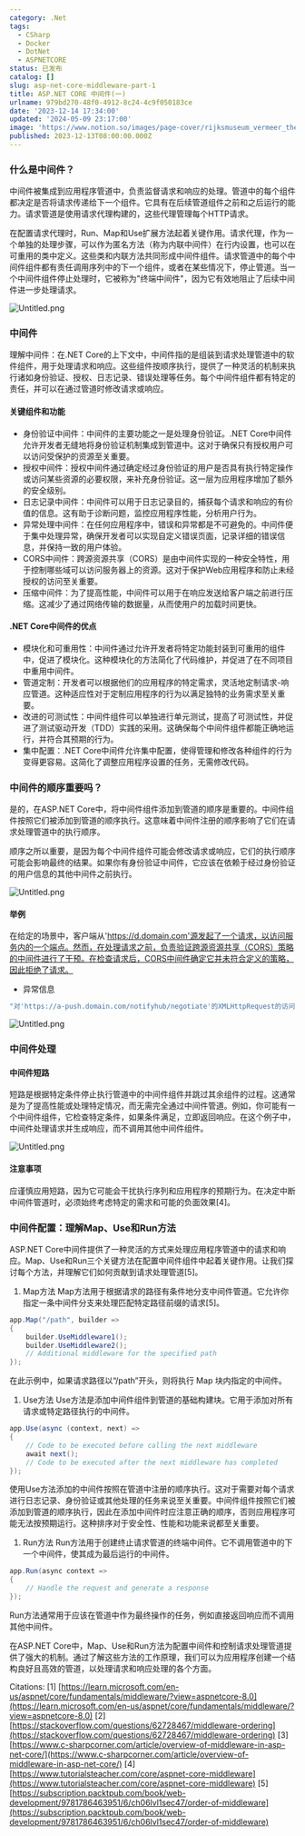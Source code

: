 ```yaml
---
category: .Net
tags:
  - CSharp
  - Docker
  - DotNet
  - ASPNETCORE
status: 已发布
catalog: []
slug: asp-net-core-middleware-part-1
title: ASP.NET CORE 中间件(一)
urlname: 979bd270-48f0-4912-8c24-4c9f050183ce
date: '2023-12-14 17:34:00'
updated: '2024-05-09 23:17:00'
image: 'https://www.notion.so/images/page-cover/rijksmuseum_vermeer_the_milkmaid.jpg'
published: 2023-12-13T08:00:00.000Z
---
```


### 什么是中间件？


中间件被集成到应用程序管道中，负责监督请求和响应的处理。管道中的每个组件都决定是否将请求传递给下一个组件。它具有在后续管道组件之前和之后运行的能力。请求管道是使用请求代理构建的，这些代理管理每个HTTP请求。


在配置请求代理时，Run、Map和Use扩展方法起着关键作用。请求代理，作为一个单独的处理步骤，可以作为匿名方法（称为内联中间件）在行内设置，也可以在可重用的类中定义。这些类和内联方法共同形成中间件组件。请求管道中的每个中间件组件都有责任调用序列中的下一个组件，或者在某些情况下，停止管道。当一个中间件组件停止处理时，它被称为"终端中间件"，因为它有效地阻止了后续中间件进一步处理请求。


![Untitled.png](https://prod-files-secure.s3.us-west-2.amazonaws.com/5d24fe63-e567-4804-86f9-9fdc62e13082/da807807-d02d-4fa1-86b6-db45e4678714/Untitled.png?X-Amz-Algorithm=AWS4-HMAC-SHA256&X-Amz-Content-Sha256=UNSIGNED-PAYLOAD&X-Amz-Credential=ASIAZI2LB466URIXHSKE%2F20250417%2Fus-west-2%2Fs3%2Faws4_request&X-Amz-Date=20250417T213405Z&X-Amz-Expires=3600&X-Amz-Security-Token=IQoJb3JpZ2luX2VjEN3%2F%2F%2F%2F%2F%2F%2F%2F%2F%2FwEaCXVzLXdlc3QtMiJGMEQCIEz0Y2bplaZQuUF7KSRARO99AgliRMny5jhuOW9J%2BlckAiAoMZnclWGX3VGEaFvERWi5KUsvmG3fIEixQgkd1y9vYCr%2FAwhmEAAaDDYzNzQyMzE4MzgwNSIMjrRH27vge668mHwuKtwD1lfep88enSwj8n6USkgNTbFQipG26iaYCwAnPT%2Bnp6SaIL1L%2Fbq1fI13ent5SysXw5MGnYjdfxgPHW%2FZmaOSqGwQoLE9rI7EuKolsey6phGrQVKsfaIfkvLOb3Sa5STxNag7gjiVbTnBlT5LMeRCA0L9rjfh7iCIeqIkmNLCSRKKKskLcyPG0DVDXZ4oUKkms9rhnyELXif0RmcxUaKbaxAdJvBbECC3FoYsIqCnpHS7zcsKOtY1p%2FQjCL5tgNPzDlVPmbZIrGhpxt5bJzeKRyJWdur%2BIEp5PblAOIT5YtgTBuFWtE3FFyOvc4%2F6Jv0hNMWgVXoNlfnlaBEvOV3eaPamyh4c15%2B81R56LX3qtpS1uAmrisbiswEBsFRHhJkxEniH12pE0chptF3Lw38%2FqdVbqmRukfUa4DemvZeZWi%2FVHLfdDUG7PbQdyJ%2FWxmbP7TQ0pkof3Vi1PXBzO%2BPSwNwVNIafqa0k%2FFoeqSCdJ412wU1tl7AJ9gOJDzYx2Z%2BOoQOYqFlp%2B2Q35asHEhk7dAa7qshi2otaPiNJEeSuQREk%2Be1WAyBZyy1mmyAhRINib36kcYDBAkwVOxw15MtHJR1ah65XW3RTGoLwUw1K7zF6qKlgWnQmGbYH9V0wms%2BFwAY6pgGYQH%2BmcyUkXV%2Fx7j35PeJMOcg2Uwc0aju1d7Za%2BmaUtZ%2FaY8SvRg%2BRYAFo6WYDFM8bIeCRHHHmIvi1qot9BRlU1Dc20jfXjHIOe%2FjsARIL%2FtJeniAgVnLvF5p6cCNDSE1EQDxhD92xusd%2B4Qm0qJJmFmU9gFr6Ubz9YNP7Y8NQd7GZ00flP1rWcsVnRCzMdEsDUJPAIBKFU9tiFlePOp%2BkwrjOGqUG&X-Amz-Signature=5bab6b2204d4535a0d56c4eb7fb065fae7217d1ad05c24daabd2897126cb37b4&X-Amz-SignedHeaders=host&x-id=GetObject)


### 中间件


理解中间件：在.NET Core的上下文中，中间件指的是组装到请求处理管道中的软件组件，用于处理请求和响应。这些组件按顺序执行，提供了一种灵活的机制来执行诸如身份验证、授权、日志记录、错误处理等任务。每个中间件组件都有特定的责任，并可以在通过管道时修改请求或响应。


#### 关键组件和功能

- 身份验证中间件：中间件的主要功能之一是处理身份验证。.NET Core中间件允许开发者无缝地将身份验证机制集成到管道中。这对于确保只有授权用户可以访问受保护的资源至关重要。
- 授权中间件：授权中间件通过确定经过身份验证的用户是否具有执行特定操作或访问某些资源的必要权限，来补充身份验证。这一层为应用程序增加了额外的安全级别。
- 日志记录中间件：中间件可以用于日志记录目的，捕获每个请求和响应的有价值的信息。这有助于诊断问题，监控应用程序性能，分析用户行为。
- 异常处理中间件：在任何应用程序中，错误和异常都是不可避免的。中间件便于集中处理异常，确保开发者可以实现自定义错误页面，记录详细的错误信息，并保持一致的用户体验。
- CORS中间件：跨源资源共享（CORS）是由中间件实现的一种安全特性，用于控制哪些域可以访问服务器上的资源。这对于保护Web应用程序和防止未经授权的访问至关重要。
- 压缩中间件：为了提高性能，中间件可以用于在响应发送给客户端之前进行压缩。这减少了通过网络传输的数据量，从而使用户的加载时间更快。

#### .NET Core中间件的优点

- 模块化和可重用性：中间件通过允许开发者将特定功能封装到可重用的组件中，促进了模块化。这种模块化的方法简化了代码维护，并促进了在不同项目中重用中间件。
- 管道定制：开发者可以根据他们的应用程序的特定需求，灵活地定制请求-响应管道。这种适应性对于定制应用程序的行为以满足独特的业务需求至关重要。
- 改进的可测试性：中间件组件可以单独进行单元测试，提高了可测试性，并促进了测试驱动开发（TDD）实践的采用。这确保每个中间件组件都能正确地运行，并符合其预期的行为。
- 集中配置：.NET Core中间件允许集中配置，使得管理和修改各种组件的行为变得更容易。这简化了调整应用程序设置的任务，无需修改代码。

### 中间件的顺序重要吗？


是的，在ASP.NET Core中，将中间件组件添加到管道的顺序是重要的。中间件组件按照它们被添加到管道的顺序执行。这意味着中间件注册的顺序影响了它们在请求处理管道中的执行顺序。


顺序之所以重要，是因为每个中间件组件可能会修改请求或响应，它们的执行顺序可能会影响最终的结果。如果你有身份验证中间件，它应该在依赖于经过身份验证的用户信息的其他中间件之前执行。


![Untitled.png](https://prod-files-secure.s3.us-west-2.amazonaws.com/5d24fe63-e567-4804-86f9-9fdc62e13082/24f795a2-1c5a-4a6b-a0d8-2afb160076f1/Untitled.png?X-Amz-Algorithm=AWS4-HMAC-SHA256&X-Amz-Content-Sha256=UNSIGNED-PAYLOAD&X-Amz-Credential=ASIAZI2LB466URIXHSKE%2F20250417%2Fus-west-2%2Fs3%2Faws4_request&X-Amz-Date=20250417T213405Z&X-Amz-Expires=3600&X-Amz-Security-Token=IQoJb3JpZ2luX2VjEN3%2F%2F%2F%2F%2F%2F%2F%2F%2F%2FwEaCXVzLXdlc3QtMiJGMEQCIEz0Y2bplaZQuUF7KSRARO99AgliRMny5jhuOW9J%2BlckAiAoMZnclWGX3VGEaFvERWi5KUsvmG3fIEixQgkd1y9vYCr%2FAwhmEAAaDDYzNzQyMzE4MzgwNSIMjrRH27vge668mHwuKtwD1lfep88enSwj8n6USkgNTbFQipG26iaYCwAnPT%2Bnp6SaIL1L%2Fbq1fI13ent5SysXw5MGnYjdfxgPHW%2FZmaOSqGwQoLE9rI7EuKolsey6phGrQVKsfaIfkvLOb3Sa5STxNag7gjiVbTnBlT5LMeRCA0L9rjfh7iCIeqIkmNLCSRKKKskLcyPG0DVDXZ4oUKkms9rhnyELXif0RmcxUaKbaxAdJvBbECC3FoYsIqCnpHS7zcsKOtY1p%2FQjCL5tgNPzDlVPmbZIrGhpxt5bJzeKRyJWdur%2BIEp5PblAOIT5YtgTBuFWtE3FFyOvc4%2F6Jv0hNMWgVXoNlfnlaBEvOV3eaPamyh4c15%2B81R56LX3qtpS1uAmrisbiswEBsFRHhJkxEniH12pE0chptF3Lw38%2FqdVbqmRukfUa4DemvZeZWi%2FVHLfdDUG7PbQdyJ%2FWxmbP7TQ0pkof3Vi1PXBzO%2BPSwNwVNIafqa0k%2FFoeqSCdJ412wU1tl7AJ9gOJDzYx2Z%2BOoQOYqFlp%2B2Q35asHEhk7dAa7qshi2otaPiNJEeSuQREk%2Be1WAyBZyy1mmyAhRINib36kcYDBAkwVOxw15MtHJR1ah65XW3RTGoLwUw1K7zF6qKlgWnQmGbYH9V0wms%2BFwAY6pgGYQH%2BmcyUkXV%2Fx7j35PeJMOcg2Uwc0aju1d7Za%2BmaUtZ%2FaY8SvRg%2BRYAFo6WYDFM8bIeCRHHHmIvi1qot9BRlU1Dc20jfXjHIOe%2FjsARIL%2FtJeniAgVnLvF5p6cCNDSE1EQDxhD92xusd%2B4Qm0qJJmFmU9gFr6Ubz9YNP7Y8NQd7GZ00flP1rWcsVnRCzMdEsDUJPAIBKFU9tiFlePOp%2BkwrjOGqUG&X-Amz-Signature=bd0ba1fccab9f134388473ba0d77601ba1cc578117a7f69b4e03ef4c654422b5&X-Amz-SignedHeaders=host&x-id=GetObject)


#### 举例


在给定的场景中，客户端从'https://d.domain.com'源发起了一个请求，以访问服务内的一个端点。然而，在处理请求之前，负责验证跨源资源共享（CORS）策略的中间件进行了干预。在检查请求后，CORS中间件确定它并未符合定义的策略，因此拒绝了请求。

- 异常信息

```c#
"对'https://a-push.domain.com/notifyhub/negotiate'的XMLHttpRequest的访问，源自'https://d.domain.com'，已被CORS策略阻止：预检请求的响应未通过访问控制检查：请求的资源上没有'Access-Control-Allow-Origin'头。"[1][2][3]
```


![Untitled.png](https://prod-files-secure.s3.us-west-2.amazonaws.com/5d24fe63-e567-4804-86f9-9fdc62e13082/371d9517-dafe-4432-94b7-2d14d1593167/Untitled.png?X-Amz-Algorithm=AWS4-HMAC-SHA256&X-Amz-Content-Sha256=UNSIGNED-PAYLOAD&X-Amz-Credential=ASIAZI2LB466URIXHSKE%2F20250417%2Fus-west-2%2Fs3%2Faws4_request&X-Amz-Date=20250417T213405Z&X-Amz-Expires=3600&X-Amz-Security-Token=IQoJb3JpZ2luX2VjEN3%2F%2F%2F%2F%2F%2F%2F%2F%2F%2FwEaCXVzLXdlc3QtMiJGMEQCIEz0Y2bplaZQuUF7KSRARO99AgliRMny5jhuOW9J%2BlckAiAoMZnclWGX3VGEaFvERWi5KUsvmG3fIEixQgkd1y9vYCr%2FAwhmEAAaDDYzNzQyMzE4MzgwNSIMjrRH27vge668mHwuKtwD1lfep88enSwj8n6USkgNTbFQipG26iaYCwAnPT%2Bnp6SaIL1L%2Fbq1fI13ent5SysXw5MGnYjdfxgPHW%2FZmaOSqGwQoLE9rI7EuKolsey6phGrQVKsfaIfkvLOb3Sa5STxNag7gjiVbTnBlT5LMeRCA0L9rjfh7iCIeqIkmNLCSRKKKskLcyPG0DVDXZ4oUKkms9rhnyELXif0RmcxUaKbaxAdJvBbECC3FoYsIqCnpHS7zcsKOtY1p%2FQjCL5tgNPzDlVPmbZIrGhpxt5bJzeKRyJWdur%2BIEp5PblAOIT5YtgTBuFWtE3FFyOvc4%2F6Jv0hNMWgVXoNlfnlaBEvOV3eaPamyh4c15%2B81R56LX3qtpS1uAmrisbiswEBsFRHhJkxEniH12pE0chptF3Lw38%2FqdVbqmRukfUa4DemvZeZWi%2FVHLfdDUG7PbQdyJ%2FWxmbP7TQ0pkof3Vi1PXBzO%2BPSwNwVNIafqa0k%2FFoeqSCdJ412wU1tl7AJ9gOJDzYx2Z%2BOoQOYqFlp%2B2Q35asHEhk7dAa7qshi2otaPiNJEeSuQREk%2Be1WAyBZyy1mmyAhRINib36kcYDBAkwVOxw15MtHJR1ah65XW3RTGoLwUw1K7zF6qKlgWnQmGbYH9V0wms%2BFwAY6pgGYQH%2BmcyUkXV%2Fx7j35PeJMOcg2Uwc0aju1d7Za%2BmaUtZ%2FaY8SvRg%2BRYAFo6WYDFM8bIeCRHHHmIvi1qot9BRlU1Dc20jfXjHIOe%2FjsARIL%2FtJeniAgVnLvF5p6cCNDSE1EQDxhD92xusd%2B4Qm0qJJmFmU9gFr6Ubz9YNP7Y8NQd7GZ00flP1rWcsVnRCzMdEsDUJPAIBKFU9tiFlePOp%2BkwrjOGqUG&X-Amz-Signature=64bbc529422de3c3a6c84da779f9ff90b2d95aa6c3667fed923d22a07e39c0dd&X-Amz-SignedHeaders=host&x-id=GetObject)


### 中间件处理


#### 中间件短路
短路是根据特定条件停止执行管道中的中间件组件并跳过其余组件的过程。这通常是为了提高性能或处理特定情况，而无需完全通过中间件管道。例如，你可能有一个中间件组件，它检查特定条件，如果条件满足，立即返回响应。在这个例子中，中间件处理请求并生成响应，而不调用其他中间件组件。


![Untitled.png](https://prod-files-secure.s3.us-west-2.amazonaws.com/5d24fe63-e567-4804-86f9-9fdc62e13082/e8a1d943-cb51-4723-936e-23c6af2fb0f9/Untitled.png?X-Amz-Algorithm=AWS4-HMAC-SHA256&X-Amz-Content-Sha256=UNSIGNED-PAYLOAD&X-Amz-Credential=ASIAZI2LB466URIXHSKE%2F20250417%2Fus-west-2%2Fs3%2Faws4_request&X-Amz-Date=20250417T213405Z&X-Amz-Expires=3600&X-Amz-Security-Token=IQoJb3JpZ2luX2VjEN3%2F%2F%2F%2F%2F%2F%2F%2F%2F%2FwEaCXVzLXdlc3QtMiJGMEQCIEz0Y2bplaZQuUF7KSRARO99AgliRMny5jhuOW9J%2BlckAiAoMZnclWGX3VGEaFvERWi5KUsvmG3fIEixQgkd1y9vYCr%2FAwhmEAAaDDYzNzQyMzE4MzgwNSIMjrRH27vge668mHwuKtwD1lfep88enSwj8n6USkgNTbFQipG26iaYCwAnPT%2Bnp6SaIL1L%2Fbq1fI13ent5SysXw5MGnYjdfxgPHW%2FZmaOSqGwQoLE9rI7EuKolsey6phGrQVKsfaIfkvLOb3Sa5STxNag7gjiVbTnBlT5LMeRCA0L9rjfh7iCIeqIkmNLCSRKKKskLcyPG0DVDXZ4oUKkms9rhnyELXif0RmcxUaKbaxAdJvBbECC3FoYsIqCnpHS7zcsKOtY1p%2FQjCL5tgNPzDlVPmbZIrGhpxt5bJzeKRyJWdur%2BIEp5PblAOIT5YtgTBuFWtE3FFyOvc4%2F6Jv0hNMWgVXoNlfnlaBEvOV3eaPamyh4c15%2B81R56LX3qtpS1uAmrisbiswEBsFRHhJkxEniH12pE0chptF3Lw38%2FqdVbqmRukfUa4DemvZeZWi%2FVHLfdDUG7PbQdyJ%2FWxmbP7TQ0pkof3Vi1PXBzO%2BPSwNwVNIafqa0k%2FFoeqSCdJ412wU1tl7AJ9gOJDzYx2Z%2BOoQOYqFlp%2B2Q35asHEhk7dAa7qshi2otaPiNJEeSuQREk%2Be1WAyBZyy1mmyAhRINib36kcYDBAkwVOxw15MtHJR1ah65XW3RTGoLwUw1K7zF6qKlgWnQmGbYH9V0wms%2BFwAY6pgGYQH%2BmcyUkXV%2Fx7j35PeJMOcg2Uwc0aju1d7Za%2BmaUtZ%2FaY8SvRg%2BRYAFo6WYDFM8bIeCRHHHmIvi1qot9BRlU1Dc20jfXjHIOe%2FjsARIL%2FtJeniAgVnLvF5p6cCNDSE1EQDxhD92xusd%2B4Qm0qJJmFmU9gFr6Ubz9YNP7Y8NQd7GZ00flP1rWcsVnRCzMdEsDUJPAIBKFU9tiFlePOp%2BkwrjOGqUG&X-Amz-Signature=169add4ca3b3a040ecc61b733e6f9b4e3171a2bd831506e458dac1902c6b37d4&X-Amz-SignedHeaders=host&x-id=GetObject)


#### 注意事项


应谨慎应用短路，因为它可能会干扰执行序列和应用程序的预期行为。在决定中断中间件管道时，必须始终考虑特定的需求和可能的负面效果[4]。


### 中间件配置：理解Map、Use和Run方法


ASP.NET Core中间件提供了一种灵活的方式来处理应用程序管道中的请求和响应。Map、Use和Run三个关键方法在配置中间件组件中起着关键作用。让我们探讨每个方法，并理解它们如何贡献到请求处理管道[5]。

1. Map方法
Map方法用于根据请求的路径有条件地分支中间件管道。它允许你指定一条中间件分支来处理匹配特定路径前缀的请求[5]。

```c#
app.Map("/path", builder =>
{
    builder.UseMiddleware1();
    builder.UseMiddleware2();
    // Additional middleware for the specified path
});
```


在此示例中，如果请求路径以“/path”开头，则将执行 Map 块内指定的中间件。

1. Use方法
Use方法是添加中间件组件到管道的基础构建块。它用于添加对所有请求或特定路径执行的中间件。

```c#
app.Use(async (context, next) =>
{
    // Code to be executed before calling the next middleware
    await next();
    // Code to be executed after the next middleware has completed
});
```


使用Use方法添加的中间件按照在管道中注册的顺序执行。这对于需要对每个请求进行日志记录、身份验证或其他处理的任务来说至关重要。中间件组件按照它们被添加到管道的顺序执行，因此在添加中间件时应注意正确的顺序，否则应用程序可能无法按预期运行。这种排序对于安全性、性能和功能来说都至关重要。

1. Run方法
Run方法用于创建终止请求管道的终端中间件。它不调用管道中的下一个中间件，使其成为最后运行的中间件。

```c#
app.Run(async context =>
{
    // Handle the request and generate a response
});
```


Run方法通常用于应该在管道中作为最终操作的任务，例如直接返回响应而不调用其他中间件。


在ASP.NET Core中，Map、Use和Run方法为配置中间件和控制请求处理管道提供了强大的机制。通过了解这些方法的工作原理，我们可以为应用程序创建一个结构良好且高效的管道，以处理请求和响应处理的各个方面。


Citations:
[1] [https://learn.microsoft.com/en-us/aspnet/core/fundamentals/middleware/?view=aspnetcore-8.0](https://learn.microsoft.com/en-us/aspnet/core/fundamentals/middleware/?view=aspnetcore-8.0)
[2] [https://stackoverflow.com/questions/62728467/middleware-ordering](https://stackoverflow.com/questions/62728467/middleware-ordering)
[3] [https://www.c-sharpcorner.com/article/overview-of-middleware-in-asp-net-core/](https://www.c-sharpcorner.com/article/overview-of-middleware-in-asp-net-core/)
[4] [https://www.tutorialsteacher.com/core/aspnet-core-middleware](https://www.tutorialsteacher.com/core/aspnet-core-middleware)
[5] [https://subscription.packtpub.com/book/web-development/9781786463951/6/ch06lvl1sec47/order-of-middleware](https://subscription.packtpub.com/book/web-development/9781786463951/6/ch06lvl1sec47/order-of-middleware)

